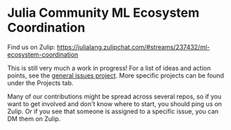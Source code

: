 # Julia Community ML Ecosystem Coordination

Find us on Zulip: https://julialang.zulipchat.com/#streams/237432/ml-ecosystem-coordination

This is still very much a work in progress! For a list of ideas and action points, see the [general issues project](https://github.com/JuliaCommunity/ML-Coordination-Tracker/projects/5). More specific projects can be found under the Projects tab.

Many of our contributions might be spread across several repos, so if you want to get involved and don't know where to start, you should ping us on Zulip. Or if you see that someone is assigned to a specific issue, you can DM them on Zulip.
